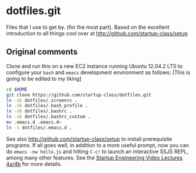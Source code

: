 dotfiles.git
============

Files that I use to get by. (for the most part). Based on the excellent
introduction to all things cool over at http://github.com/startup-class/setup



## Original comments
Clone and run this on a new EC2 instance running Ubuntu 12.04.2 LTS to
configure your `bash` and `emacs` development environment as follows:
[This is going to be edited to my liking]

```sh
cd $HOME
git clone https://github.com/startup-class/dotfiles.git
ln -sb dotfiles/.screenrc .
ln -sb dotfiles/.bash_profile .
ln -sb dotfiles/.bashrc .
ln -sb dotfiles/.bashrc_custom .
mv .emacs.d .emacs.d~
ln -s dotfiles/.emacs.d .
```

See also http://github.com/startup-class/setup to install prerequisite
programs. If all goes well, in addition to a more useful prompt, now you can
do `emacs -nw hello.js` and hitting `C-c!` to launch an interactive SSJS
REPL, among many other features. See the
[Startup Engineering Video Lectures 4a/4b](https://class.coursera.org/startup-001/lecture/index)
for more details.
